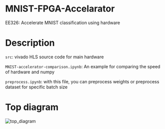 # MNIST-FPGA-Accelarator
EE326: Accelerate MNIST classification using hardware 

# Description
`src`: vivado HLS source code for main hardware

`MNIST-accelerator-comparison.ipynb`: An example for comparing the speed of hardware and numpy

`preprocess.ipynb`: with this file, you can preprocess weights or preprocess dataset for specific batch size


# Top diagram
![top_diagram](https://user-images.githubusercontent.com/17183234/170824465-58e4b5a0-73f0-42be-8a03-7c299c84c48a.PNG)


